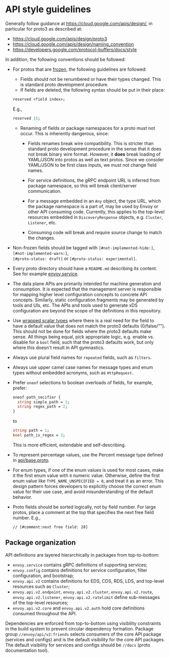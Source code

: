 # API style guidelines

Generally follow guidance at https://cloud.google.com/apis/design/, in
particular for proto3 as described at:

* https://cloud.google.com/apis/design/proto3
* https://cloud.google.com/apis/design/naming_convention
* https://developers.google.com/protocol-buffers/docs/style

In addition, the following conventions should be followed:

* For protos that are [frozen](https://www.envoyproxy.io/docs/envoy/latest/configuration/overview/v2_overview#status),
  the following guidelines are followed:

  * Fields should not be renumbered or have their types changed. This is standard proto development
    procedure.
  * If fields are deleted, the following syntax should be put in their place:

  ```proto
  reserved <field index>;
  ```

  E.g.,

  ```proto
  reserved 15;
  ```

  * Renaming of fields or package namespaces for a proto must not occur. This is inherently dangerous, since:
    * Fields renames break wire compatibility. This is stricter than standard proto development procedure
      in the sense that it does not break binary wire format. However, it **does** break loading
      of YAML/JSON into protos as well as text protos. Since we consider YAML/JSON to be first class
      inputs, we must not change field names.

    * For service definitions, the gRPC endpoint URL is inferred from package
      namespace, so this will break client/server communication.

    * For a message embedded in an `Any` object, the type URL, which the package
      namespace is a part of, may be used by Envoy or other API consuming code.
      Currently, this applies to the top-level resources embedded in
      `DiscoveryResponse` objects, e.g. `Cluster`, `Listener`, etc.

    * Consuming code will break and require source change to match the changes.

* Non-frozen fields should be tagged with `[#not-implemented-hide:]`, `[#not-implemented-warn:]`,  
  `[#proto-status: draft]` or `[#proto-status: experimental]`.

* Every proto directory should have a `README.md` describing its content. See
  for example [envoy.service](envoy/service/README.md).

* The data plane APIs are primarily intended for machine generation and consumption.
  It is expected that the management server is responsible for mapping higher
  level configuration concepts to concrete API concepts. Similarly, static configuration
  fragments may be generated by tools and UIs, etc. The APIs and tools used
  to generate xDS configuration are beyond the scope of the definitions in this
  repository.

* Use [wrapped scalar
  types](https://github.com/google/protobuf/blob/master/src/google/protobuf/wrappers.proto)
  where there is a real need for the field to have a default value that does not
  match the proto3 defaults (0/false/""). This should not be done for fields
  where the proto3 defaults make sense. All things being equal, pick appropriate
  logic, e.g. enable vs. disable for a `bool` field, such that the proto3
  defaults work, but only where this doesn't result in API gymnastics.

* Always use plural field names for `repeated` fields, such as `filters`.

* Always use upper camel case names for message types and enum types without embedded
  acronyms, such as `HttpRequest`.

* Prefer `oneof` selections to boolean overloads of fields, for example, prefer:

  ```proto
  oneof path_secifier {
    string simple_path = 1;
    string regex_path = 2;
  }
  ```

  to

  ```proto
  string path = 1;
  bool path_is_regex = 2;
  ```

  This is more efficient, extendable and self-describing.

* To represent percentage values, use the Percent message type defined in [api/base.proto](api/base.proto).

* For enum types, if one of the enum values is used for most cases, make it the
  first enum value with `0` numeric value. Otherwise, define the first enum
  value like `TYPE_NAME_UNSPECIFIED = 0`, and treat it as an error. This design
  pattern forces developers to explicitly choose the correct enum value for
  their use case, and avoid misunderstanding of the default behavior.

* Proto fields should be sorted logically, not by field number. For large protos, place a comment
  at the top that specifies the next free field number. E.g.,

  ```
  // [#comment:next free field: 28]
  ```

## Package organization

API definitions are layered hierarchically in packages from top-to-bottom:

- `envoy.service` contains gRPC definitions of supporting services;
- `envoy.config` contains definitions for service configuration, filter
configuration, and bootstrap;
- `envoy.api.v2` contains definitions for EDS, CDS, RDS, LDS, and top-level
resources such as `Cluster`;
- `envoy.api.v2.endpoint`, `envoy.api.v2.cluster`, `envoy.api.v2.route`,
`envoy.api.v2.listener`, `envoy.api.v2.ratelimit` define sub-messages of the top-level resources;
- `envoy.api.v2.core` and `envoy.api.v2.auth` hold core definitions consumed
throughout the API.

Dependencies are enforced from top-to-bottom using visibility constraints in
the build system to prevent circular dependency formation. Package group
`//envoy/api/v2:friends` selects consumers of the core API package (services and configs)
and is the default visibility for the core API packages. The default visibility
for services and configs should be `//docs` (proto documentation tool).
